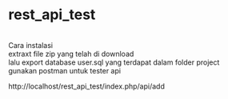 # rest_api_test 
<br>
Cara instalasi <br>
extraxt file zip yang telah di download <br>
lalu export database user.sql yang terdapat dalam folder project <br>
gunakan postman untuk tester api <br>

http://localhost/rest_api_test/index.php/api/add


